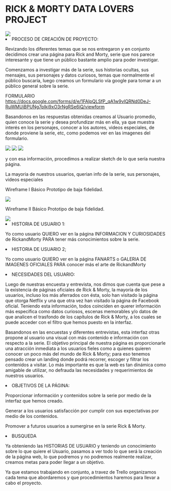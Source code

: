 <h1> RICK & MORTY DATA LOVERS PROJECT  </h1>
<img src =" https://i.pinimg.com/originals/64/a9/37/64a93799ec68997b13444873e8021520.png">

 

<li> PROCESO DE CREACIÓN DE PROYECTO: </li>


Revizando los diferentes temas que se nos entregaron y en conjunto decidimos crear una página para Rick and Morty, serie que nos parece interesante y que tiene un público bastante amplio para poder investigar.

Comenzamos a investigar más de la serie, sus historias ocultas, sus mensajes, sus personajes y datos curiosos, temas que normalmente el público buscaría, luego creamos un formulario vía google para tomar a un público general sobre la serie.

FORMULARIO
https://docs.google.com/forms/d/e/1FAIpQLSfP_qA1w9vlQRNd0DeJ-RuWMUiBPUNg7pIkj9xO3rNgRSe6iQ/viewform


Basandonos en las respuestas obtenidas creamos al Usuario promedio, quien conoce la serie y desea profundizar más en ella,
ya que muestra interés en los personajes, conocer a los autores, videos especiales, de donde proviene la serie, etc, como podemos ver 
en las imagenes del formulario.

<img src ="https://66.media.tumblr.com/ccd3407d28c1b16ea4f756148baf0ddf/tumblr_py8gy5bKPN1yu9kbco1_1280.jpg">

<img src ="https://66.media.tumblr.com/ccd3407d28c1b16ea4f756148baf0ddf/tumblr_py8gy5bKPN1yu9kbco1_1280.jpg">

<img src ="https://66.media.tumblr.com/d2f94711ae30a5944dfa19c1b313d728/tumblr_py8g2iIVZe1yu9kbco10_1280.jpg">








 y con esa información, procedimos a realizar sketch de lo que sería nuestra página.

La mayoria de nuestros usuarios, querian info de la serie, sus personajes, videos especiales 

Wireframe I Básico
Prototipo de baja fidelidad.

<img src ="https://66.media.tumblr.com/9d9cabf46b0f0e09e7137fb6b57888cc/tumblr_pxjgkixNf61yu9kbco1_540.jpg">

Wireframe II Básico
Prototipo de baja fidelidad.

<img src ="https://66.media.tumblr.com/a49d349eba1c0869f09218ffabcdac68/tumblr_pxjgkixNf61yu9kbco2_1280.jpg">


<li>HISTORIA DE USUARIO 1:</li>

Yo como usuario QUIERO ver en la página INFORMACION Y CURIOSIDADES de RickandMorty PARA tener más
conocimientos sobre la serie.

<li>HISTORIA DE USUARIO 2;</li>

Yo como usuario QUIERO ver en la página FANARTS o GALERIA DE IMAGENES OFICIALES PARA conocer más el arte de RickandMorty

<li> NECESIDADES DEL USUARIO:</li>

Luego de nuestras encuesta y entrevista, nos dimos que cuenta que pese a la existencia de páginas oficiales de Rick & Morty, la mayoría de los usuarios, incluso los más aferrados con ésta, solo han visitado la página que otorga Netflix y una que otra vez han visitado la página de Facebook oficial. 
Teniendo esta información, todos coinciden en querer información más específica como datos curiosos, escenas memorables y/o datos de que analicen el trasfondo de los capítulos de Rick & Morty, a los cuales se puede acceder con el filtro que hemos puesto en la interfaz.


Basandonos en las encuestas y diferentes entrevistas, esta interfaz otras propone al usuario una visual con más contenido e información con respecto a la serie. El objetivo principal de nuestra página es proporcionarle una atracción inmediata a los usuarios fieles como a quienes quieren conocer un poco más del mundo de Rick & Morty; para eso tenemos pensado crear un landing donde podrá recorrer, escoger y filtrar los contenidos a visitar. Lo más importante es que la web es tan dinámica como amigable de utilizar, no defrauda las necesidades y requerimientos de nuestros usuarios.


<li> OBJETIVOS DE LA PÁGINA:</li>

Proporcionar información y contenidos sobre la serie por medio de la interfaz que hemos creado.

Generar a los usuarios satisfacción por cumplir con sus expectativas por medio de los contenidos.

Promover a futuros usuarios a sumergirse en la serie Rick & Morty.

<li>BUSQUEDA</li>

Ya obteniendo las HISTORIAS DE USUARIO y teniendo un conocimiento sobre lo que quiere el Usuario, pasamos a ver todo lo que será la creación de la página web, lo que podremos y no podremos realmente realizar, creamos metas para poder llegar a un objetivo.

Ya que estamos trabajando en conjunto, a travez de Trello organizamos cada tema que abordaremos y que procedimientos haremos para
llevar a cabo el proyecto.








